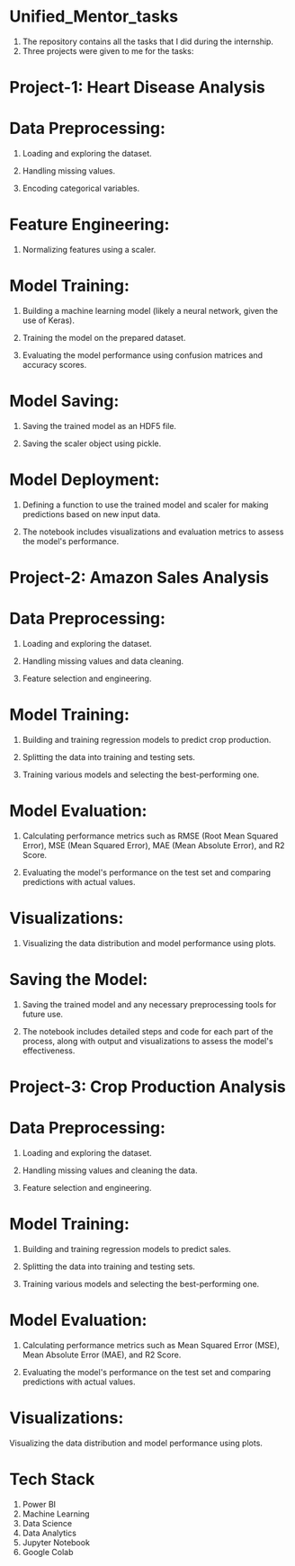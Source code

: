 # Unified_Mentor_tasks

1. The repository contains all the tasks that I did during the internship.
2. Three projects were given to me for the tasks:
# Project-1: Heart Disease Analysis
   
# Data Preprocessing:

1. Loading and exploring the dataset.

2. Handling missing values.

3. Encoding categorical variables.

# Feature Engineering:

1. Normalizing features using a scaler.

# Model Training:

1. Building a machine learning model (likely a neural network, given the use of Keras).

2. Training the model on the prepared dataset.

3. Evaluating the model performance using confusion matrices and accuracy scores.

# Model Saving:

1. Saving the trained model as an HDF5 file.

2. Saving the scaler object using pickle.

# Model Deployment:

1. Defining a function to use the trained model and scaler for making predictions based on new input data.

2. The notebook includes visualizations and evaluation metrics to assess the model's performance.

# Project-2: Amazon Sales Analysis

# Data Preprocessing:

1. Loading and exploring the dataset.

2. Handling missing values and data cleaning.

3. Feature selection and engineering.

# Model Training:

1. Building and training regression models to predict crop production.

2. Splitting the data into training and testing sets.

3. Training various models and selecting the best-performing one.

# Model Evaluation:

1. Calculating performance metrics such as RMSE (Root Mean Squared Error), MSE (Mean Squared Error), MAE (Mean Absolute Error), and R2 Score.

2. Evaluating the model's performance on the test set and comparing predictions with actual values.

# Visualizations:

1. Visualizing the data distribution and model performance using plots.

# Saving the Model:

1. Saving the trained model and any necessary preprocessing tools for future use.

2. The notebook includes detailed steps and code for each part of the process, along with output and visualizations to assess the model's effectiveness.
   
# Project-3: Crop Production Analysis

# Data Preprocessing:

1. Loading and exploring the dataset.

2. Handling missing values and cleaning the data.

3. Feature selection and engineering.

# Model Training:

1. Building and training regression models to predict sales.

2. Splitting the data into training and testing sets.

3. Training various models and selecting the best-performing one.

# Model Evaluation:

1. Calculating performance metrics such as Mean Squared Error (MSE), Mean Absolute Error (MAE), and R2 Score.

2. Evaluating the model's performance on the test set and comparing predictions with actual values.

# Visualizations:

Visualizing the data distribution and model performance using plots.

# Tech Stack
1. Power BI
2. Machine Learning
3. Data Science
4. Data Analytics
5. Jupyter Notebook
6. Google Colab

